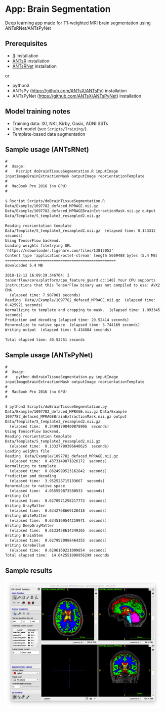 # App:  Brain Segmentation

Deep learning app made for T1-weighted MRI brain segmentation using ANTsRNet/ANTsPyNet

## Prerequisites

* [R](https://www.r-project.org) installation
* [ANTsR](https://github.com/ANTsX/ANTsR) installation
* [ANTsRNet](https://github.com/ANTsX/ANTsRNet) installation

or 

* python3
* ANTsPy (https://github.com/ANTsX/ANTsPy) installation
* ANTsPyNet (https://github.com/ANTsX/ANTsPyNet) installation

## Model training notes

* Training data: IXI, NKI, Kirby, Oasis, ADNI SSTs
* Unet model (see ``Scripts/Training/``).
* Template-based data augmentation

## Sample usage (ANTsRNet)

```
#
#  Usage:
#    Rscript doBrainTissueSegmentation.R inputImage inputImageBrainExtractionMask outputImage reorientationTemplate
#
#  MacBook Pro 2016 (no GPU)
#

$ Rscript Scripts/doBrainTissueSegmentation.R Data/Example/1097782_defaced_MPRAGE.nii.gz Data/Example/1097782_defaced_MPRAGEBrainExtractionMask.nii.gz output Data/Template/S_template3_resampled2.nii.gz

Reading reorientation template Data/Template/S_template3_resampled2.nii.gz  (elapsed time: 0.143312 seconds)
Using TensorFlow backend.
Loading weights filetrying URL 'https://ndownloader.figshare.com/files/13812053'
Content type 'application/octet-stream' length 5669488 bytes (5.4 MB)
==================================================
downloaded 5.4 MB

2018-12-12 16:09:29.346764: I tensorflow/core/platform/cpu_feature_guard.cc:140] Your CPU supports instructions that this TensorFlow binary was not compiled to use: AVX2 FMA
  (elapsed time: 7.987081 seconds)
Reading  Data//Example/1097782_defaced_MPRAGE.nii.gz  (elapsed time: 0.425921 seconds)
Normalizing to template and cropping to mask.  (elapsed time: 1.093345 seconds)
Prediction and decoding (elapsed time: 29.52414 seconds)
Renormalize to native space  (elapsed time: 3.744169 seconds)
Writing output  (elapsed time: 5.434884 seconds)

Total elapsed time: 40.53251 seconds
```

## Sample usage (ANTsPyNet)

```
#
#  Usage:
#    python doBrainTissueSegmentation.py inputImage inputImageBrainExtractionMask outputImage reorientationTemplate
#
#  MacBook Pro 2016 (no GPU)
#

$ python3 Scripts/doBrainTissueSegmentation.py Data/Example/1097782_defaced_MPRAGE.nii.gz Data/Example 1097782_defaced_MPRAGEBrainExtractionMask.nii.gz output Data/Template/S_template3_resampled2.nii.gz
  (elapsed time:  0.24991798400878906  seconds)
Using TensorFlow backend.
Reading reorientation template Data/Template/S_template3_resampled2.nii.gz
  (elapsed time:  0.13327789306640625  seconds)
Loading weights file
Reading  Data/Example/1097782_defaced_MPRAGE.nii.gz
  (elapsed time:  0.4373149871826172  seconds)
Normalizing to template
  (elapsed time:  0.8624999523162842  seconds)
Prediction and decoding
  (elapsed time:  3.952528715133667  seconds)
Renormalize to native space
  (elapsed time:  4.055559873580933  seconds)
Writing Csf
  (elapsed time:  0.6270971298217773  seconds)
Writing GrayMatter
  (elapsed time:  0.6342768669128418  seconds)
Writing WhiteMatter
  (elapsed time:  0.6345169544219971  seconds)
Writing DeepGrayMatter
  (elapsed time:  0.6133458614349365  seconds)
Writing BrainStem
  (elapsed time:  0.6279520988464355  seconds)
Writing Cerebellum
  (elapsed time:  0.6296160221099854  seconds)
Total elapsed time:  14.642551898956299 seconds
```
## Sample results

![Brain extraction results](Documentation/Images/resultsBrainSegmentation.png)
